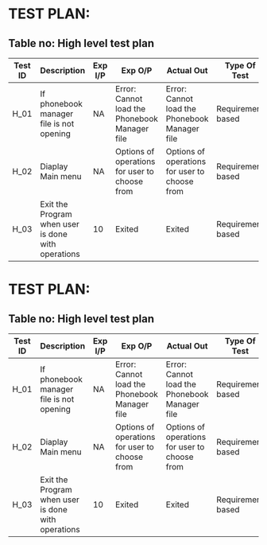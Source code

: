 # TEST PLAN:

## Table no: High level test plan

| **Test ID** | **Description**                                              | **Exp I/P** | **Exp O/P** | **Actual Out** |**Type Of Test**  |    
|-------------|--------------------------------------------------------------|------------|-------------|----------------|------------------|
|  H_01       | If phonebook manager file is not opening|  NA |Error: Cannot load the Phonebook Manager file|Error: Cannot load the Phonebook Manager file|Requirement based |
|  H_02       | Diaplay Main menu | NA |Options of operations for user to choose from| Options of operations for user to choose from |Requirement based    |
|  H_03       |Exit the Program when user is done with operations| 10 | Exited |Exited |Requirement based    |

# TEST PLAN:

## Table no: High level test plan

| **Test ID** | **Description**                                              | **Exp I/P** | **Exp O/P** | **Actual Out** |**Type Of Test**  |    
|-------------|--------------------------------------------------------------|------------|-------------|----------------|------------------|
|  H_01       | If phonebook manager file is not opening|  NA |Error: Cannot load the Phonebook Manager file|Error: Cannot load the Phonebook Manager file|Requirement based |
|  H_02       | Diaplay Main menu | NA |Options of operations for user to choose from| Options of operations for user to choose from |Requirement based    |
|  H_03       |Exit the Program when user is done with operations| 10 | Exited |Exited |Requirement based    |

